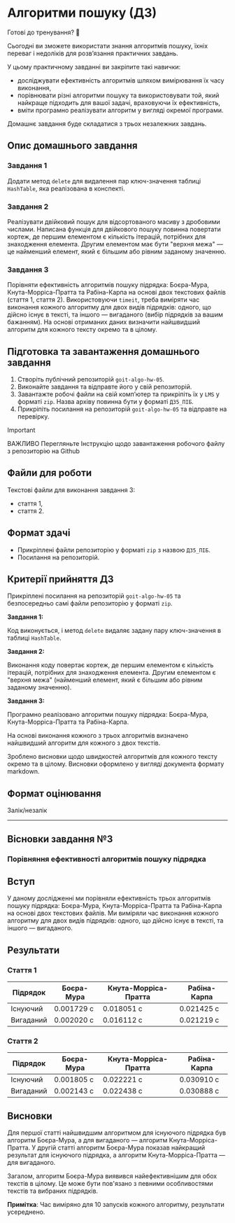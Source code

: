 # Алгоритми пошуку (ДЗ)

Готові до тренування? 🤩

Сьогодні ви зможете використати знання алгоритмів пошуку, їхніх переваг і недоліків для розв’язання практичних завдань.

У цьому практичному завданні ви закріпите такі навички:

- досліджувати ефективність алгоритмів шляхом вимірювання їх часу виконання,
- порівнювати різні алгоритми пошуку та використовувати той, який найкраще підходить для вашої задачі, враховуючи їх ефективність,
- вміти програмно реалізувати алгоритм у вигляді окремої програми.

Домашнє завдання буде складатися з трьох незалежних завдань.

## Опис домашнього завдання

### Завдання 1

Додати метод `delete` для видалення пар ключ-значення таблиці `HashTable`, яка реалізована в конспекті.

### Завдання 2

Реалізувати двійковий пошук для відсортованого масиву з дробовими числами. Написана функція для двійкового пошуку повинна повертати кортеж, де першим елементом є кількість ітерацій, потрібних для знаходження елемента. Другим елементом має бути "верхня межа" — це найменший елемент, який є більшим або рівним заданому значенню.

### Завдання 3

Порівняти ефективність алгоритмів пошуку підрядка: Боєра-Мура, Кнута-Морріса-Пратта та Рабіна-Карпа на основі двох текстових файлів (стаття 1, стаття 2). Використовуючи `timeit`, треба виміряти час виконання кожного алгоритму для двох видів підрядків: одного, що дійсно існує в тексті, та іншого — вигаданого (вибір підрядків за вашим бажанням). На основі отриманих даних визначити найшвидший алгоритм для кожного тексту окремо та в цілому.

## Підготовка та завантаження домашнього завдання

1. Створіть публічний репозиторій `goit-algo-hw-05`.
2. Виконайте завдання та відправте його у свій репозиторій.
3. Завантажте робочі файли на свій комп’ютер та прикріпіть їх у `LMS` у форматі `zip`. Назва архіву повинна бути у форматі `ДЗ5_ПІБ`.
4. Прикріпіть посилання на репозиторій `goit-algo-hw-05` та відправте на перевірку.

> [!IMPORTANT]
> ВАЖЛИВО
> Перегляньте Інструкцію щодо завантаження робочого файлу з репозиторію на Github

## Файли для роботи

Текстові файли для виконання завдання 3:

- стаття 1,
- стаття 2.

## Формат здачі

- Прикріплені файли репозиторію у форматі `zip` з назвою `ДЗ5_ПІБ`.
- Посилання на репозиторій.

## Критерії прийняття ДЗ

Прикріплені посилання на репозиторій `goit-algo-hw-05` та безпосередньо самі файли репозиторію у форматі `zip`.

**Завдання 1:**

Код виконується, і метод `delete` видаляє задану пару ключ-значення в таблиці `HashTable`.

**Завдання 2:**

Виконання коду повертає кортеж, де першим елементом є кількість ітерацій, потрібних для знаходження елемента. Другим елементом є "верхня межа" (найменший елемент, який є більшим або рівним заданому значенню).

**Завдання 3:**

Програмно реалізовано алгоритми пошуку підрядка: Боєра-Мура, Кнута-Морріса-Пратта та Рабіна-Карпа.

На основі виконання кожного з трьох алгоритмів визначено найшвидший алгоритм для кожного з двох текстів.

Зроблено висновки щодо швидкостей алгоритмів для кожного тексту окремо та в цілому. Висновки оформлено у вигляді документа формату markdown.

## Формат оцінювання

Залік/незалік

---

## Вісновки завдання №3

### Порівняння ефективності алгоритмів пошуку підрядка

## Вступ

У даному дослідженні ми порівняли ефективність трьох алгоритмів пошуку підрядка: Боєра-Мура, Кнута-Морріса-Пратта та Рабіна-Карпа на основі двох текстових файлів. Ми виміряли час виконання кожного алгоритму для двох видів підрядків: одного, що дійсно існує в тексті, та іншого — вигаданого.

## Результати

### Стаття 1

| Підрядок  | Боєра-Мура | Кнута-Морріса-Пратта | Рабіна-Карпа |
| --------- | ---------- | -------------------- | ------------ |
| Існуючий  | 0.001729 с | 0.018051 с           | 0.021425 с   |
| Вигаданий | 0.002020 с | 0.016112 с           | 0.021219 с   |

### Стаття 2

| Підрядок  | Боєра-Мура | Кнута-Морріса-Пратта | Рабіна-Карпа |
| --------- | ---------- | -------------------- | ------------ |
| Існуючий  | 0.001805 с | 0.022221 с           | 0.030910 с   |
| Вигаданий | 0.002143 с | 0.022438 с           | 0.030888 с   |

## Висновки

Для першої статті найшвидшим алгоритмом для існуючого підрядка був алгоритм Боєра-Мура, а для вигаданого — алгоритм Кнута-Морріса-Пратта. У другій статті алгоритм Боєра-Мура показав найкращий результат для існуючого підрядка, а алгоритм Кнута-Морріса-Пратта — для вигаданого.

Загалом, алгоритм Боєра-Мура виявився найефективнішим для обох текстів в цілому. Це може бути пов'язано з певними особливостями текстів та вибраних підрядків.

**Примітка**: Час виміряно для 10 запусків кожного алгоритму, результати усереднено.
